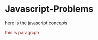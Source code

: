 # Javascript-Problems

here is the javascript concepts

<p style="color:brown;">
  this is paragraph
</p>
